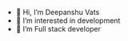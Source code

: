 - 👋 Hi, I’m Deepanshu Vats
- 👀 I’m interested in development
- 🌱 I’m Full stack developer

<!---
DeepanshuVats1/DeepanshuVats1 is a ✨ special ✨ repository because its `README.md` (this file) appears on your GitHub profile.
You can click the Preview link to take a look at your changes.
--->

